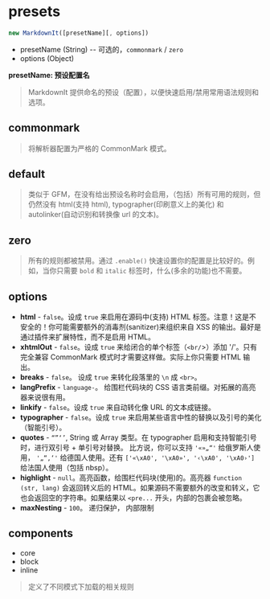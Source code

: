 # presets 

```js
new MarkdownIt([presetName][, options])
```

* presetName (String) -- 可选的，`commonmark` / `zero`
* options (Object)

**presetName: 预设配置名**

> MarkdownIt 提供命名的预设（配置），以便快速启用/禁用常用语法规则和选项。

## commonmark

> 将解析器配置为严格的 CommonMark 模式。

## default

> 类似于 GFM，在没有给出预设名称时会启用，（包括）所有可用的规则，但仍然没有 html(支持 html), typographer(印刷意义上的美化) 和 autolinker(自动识别和转换像 url 的文本)。

## zero

> 所有的规则都被禁用。通过 `.enable()` 快速设置你的配置是比较好的。例如，当你只需要 `bold` 和 `italic` 标签时，什么(多余的功能)也不需要。

## options

* **html** - `false`。设成 `true` 来启用在源码中(支持) HTML 标签。注意！这是不安全的！你可能需要额外的消毒剂(sanitizer)来组织来自 XSS 的输出。最好是通过插件来扩展特性，而不是启用 HTML。
* **xhtmlOut** - `false`。设成 `true` 来给闭合的单个标签（`<br/`>）添加 '/'。只有完全兼容 CommonMark 模式时才需要这样做。实际上你只需要 HTML 输出。
* **breaks** - `false`。 设成 `true` 来转化段落里的 `\n` 成 `<br>`。
* **langPrefix** - `language-`。 给围栏代码块的 CSS 语言类前缀。对拓展的高亮器来说很有用。
* **linkify** - `false`。设成 `true` 来自动转化像 URL 的文本成链接。
* **typographer** - `false`。设成 `true` 来启用某些语言中性的替换以及引号的美化（智能引号）。
* **quotes** - `“”‘’`, String 或 Array 类型。在 typographer 启用和支持智能引号时，进行双引号 + 单引号对替换。 比方说，你可以支持 `'«»„“'` 给俄罗斯人使用， `'„“‚‘'` 给德国人使用。还有 `['«\xA0', '\xA0»', '‹\xA0', '\xA0›']` 给法国人使用（包括 nbsp）。
* **highlight** - `null`。高亮函数，给围栏代码块(使用)的。高亮器 `function (str, lang)` 会返回转义后的 HTML。如果源码不需要额外的改变和转义，它也会返回空的字符串。如果结果以 `<pre...` 开头，内部的包裹会被忽略。
* **maxNesting** - `100`。 递归保护， 内部限制

## components

- core
- block
- inline

> 定义了不同模式下加载的相关规则